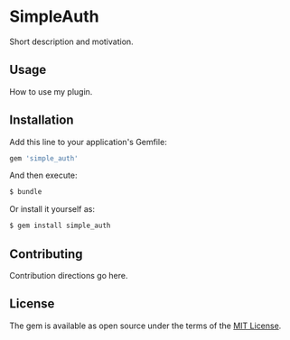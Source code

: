 # SimpleAuth
Short description and motivation.

## Usage
How to use my plugin.

## Installation
Add this line to your application's Gemfile:

```ruby
gem 'simple_auth'
```

And then execute:
```bash
$ bundle
```

Or install it yourself as:
```bash
$ gem install simple_auth
```



## Contributing
Contribution directions go here.

## License
The gem is available as open source under the terms of the [MIT License](http://opensource.org/licenses/MIT).
